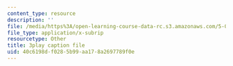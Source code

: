 ```yaml
---
content_type: resource
description: ''
file: /media/https%3A/open-learning-course-data-rc.s3.amazonaws.com/5-08j-biological-chemistry-ii-spring-2016/40c6198df0285b99aa178a2697789f0e_3049806.vtt
file_type: application/x-subrip
resourcetype: Other
title: 3play caption file
uid: 40c6198d-f028-5b99-aa17-8a2697789f0e
---
```

